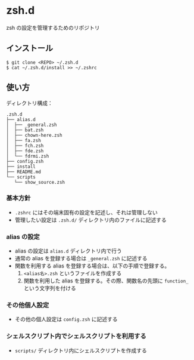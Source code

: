 # zsh.d

zsh の設定を管理するためのリポジトリ

## インストール

```
$ git clone <REPO> ~/.zsh.d
$ cat ~/.zsh.d/install >> ~/.zshrc
```

## 使い方

ディレクトリ構成：

```
.zsh.d
├── alias.d
│  ├── _general.zsh
│  ├── bat.zsh
│  ├── chown-here.zsh
│  ├── fa.zsh
│  ├── fch.zsh
│  ├── fde.zsh
│  └── fdrmi.zsh
├── config.zsh
├── install
├── README.md
└── scripts
   └── show_source.zsh
```

### 基本方針

- `.zshrc` にはその端末固有の設定を記述し、それは管理しない
- 管理したい設定は `.zsh.d/` ディレクトリ内のファイルに記述する

### alias の設定

- alias の設定は `alias.d` ディレクトリ内で行う
- 通常の alias を登録する場合は `_general.zsh` に記述する
- 関数を利用する alias を登録する場合は、以下の手順で登録する。
  1. `<alias名>.zsh` というファイルを作成する
  1. 関数を利用した alias を登録する。その際、関数名の先頭に `function_` という文字列を付ける

### その他個人設定

- その他の個人設定は `config.zsh` に記述する

### シェルスクリプト内でシェルスクリプトを利用する

- `scripts/` ディレクトリ内にシェルスクリプトを作成する
